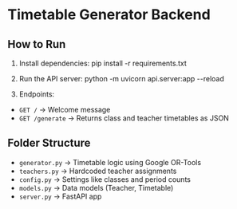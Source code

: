 # Timetable Generator Backend

## How to Run

1. Install dependencies:
pip install -r requirements.txt


2. Run the API server:
python -m uvicorn api.server:app --reload


3. Endpoints:
- `GET /` → Welcome message
- `GET /generate` → Returns class and teacher timetables as JSON

## Folder Structure

- `generator.py` → Timetable logic using Google OR-Tools
- `teachers.py` → Hardcoded teacher assignments
- `config.py` → Settings like classes and period counts
- `models.py` → Data models (Teacher, Timetable)
- `server.py` → FastAPI app